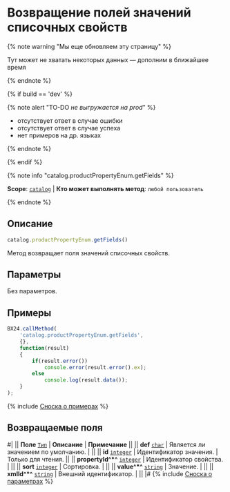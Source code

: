# Возвращение полей значений списочных свойств

{% note warning "Мы еще обновляем эту страницу" %}

Тут может не хватать некоторых данных — дополним в ближайшее время

{% endnote %}

{% if build == 'dev' %}

{% note alert "TO-DO _не выгружается на prod_" %}

- отсутствует ответ в случае ошибки
- отсутствует ответ в случае успеха
- нет примеров на др. языках
  
{% endnote %}

{% endif %}

{% note info "catalog.productPropertyEnum.getFields" %}

**Scope**: [`catalog`](../../scopes/permissions.md) | **Кто может выполнять метод**: `любой пользователь`

{% endnote %}

## Описание

```js
catalog.productPropertyEnum.getFields()
```

Метод возвращает поля значений списочных свойств.

## Параметры

Без параметров.

## Примеры

```javascript
BX24.callMethod(
    'catalog.productPropertyEnum.getFields',
    {},
    function(result)
    {
        if(result.error())
            console.error(result.error().ex);
        else
            console.log(result.data());
    }
);
```
{% include [Сноска о примерах](../../../_includes/examples.md) %}

## Возвращаемые поля

#|
|| **Поле** 
[`Тип`](../../data-types.md) | **Описание** | **Примечание** ||
|| **def** 
[`char`](../../data-types.md) | Является ли значением по умолчанию. | ||
|| **id** 
[`integer`](../../data-types.md) | Идентификатор значения. | Только для чтения. ||
|| **propertyId^*^** 
[`integer`](../../data-types.md) | Идентификатор свойства. |  ||
|| **sort** 
[`integer`](../../data-types.md) | Сортировка. | ||
|| **value^*^** 
[`string`](../../data-types.md) | Значение. |  ||
|| **xmlId^*^** 
[`string`](../../data-types.md) | Внешний идентификатор. | ||
|#
{% include [Сноска о параметрах](../../../_includes/required.md) %}